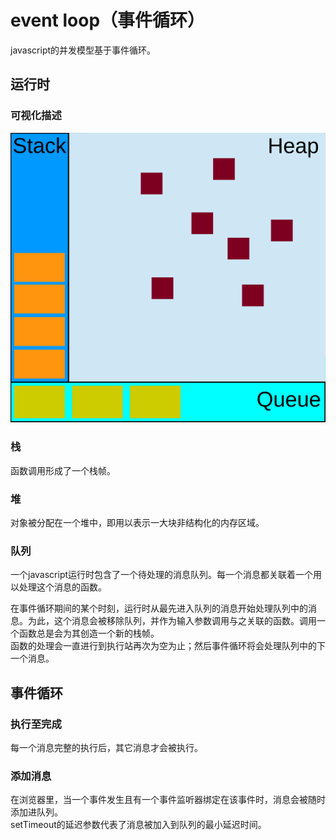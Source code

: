 # event loop（事件循环）  

javascript的并发模型基于事件循环。

## 运行时
### 可视化描述  
![运行时](/img/default.svg)

### 栈  
函数调用形成了一个栈帧。

### 堆  
对象被分配在一个堆中，即用以表示一大块非结构化的内存区域。

### 队列  
一个javascript运行时包含了一个待处理的消息队列。每一个消息都关联着一个用以处理这个消息的函数。

在事件循环期间的某个时刻，运行时从最先进入队列的消息开始处理队列中的消息。为此，这个消息会被移除队列，并作为输入参数调用与之关联的函数。调用一个函数总是会为其创造一个新的栈帧。  
函数的处理会一直进行到执行站再次为空为止；然后事件循环将会处理队列中的下一个消息。  
## 事件循环
### 执行至完成  
每一个消息完整的执行后，其它消息才会被执行。  
### 添加消息  
在浏览器里，当一个事件发生且有一个事件监听器绑定在该事件时，消息会被随时添加进队列。  
setTimeout的延迟参数代表了消息被加入到队列的最小延迟时间。